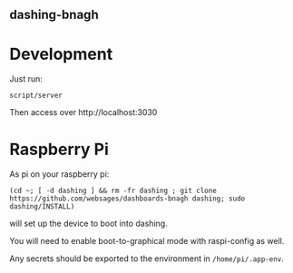 dashing-bnagh
-------------

Development
===========

Just run:

```
script/server
```

Then access over http://localhost:3030

Raspberry Pi
=============

As pi on your raspberry pi:

```
(cd ~; [ -d dashing ] && rm -fr dashing ; git clone https://github.com/websages/dashboards-bnagh dashing; sudo dashing/INSTALL)
```

will set up the device to boot into dashing.

You will need to enable boot-to-graphical mode with raspi-config as well.

Any secrets should be exported to the environment in ```/home/pi/.app-env```.
